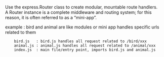 
Use the express.Router class to create modular, mountable route handlers.  
A Router instance is a complete middleware and routing system; for this reason, it is often referred to as a “mini-app”.



example : bird and animal are like modules or mini app handles specific urls related to them

        
        bird.js   : bird.js handles all request related to /bird/xxx
        animal.js : animal.js handles all request related to /animal/xxx
        index.js  : main file/entry point, imports bird.js and animal.js
